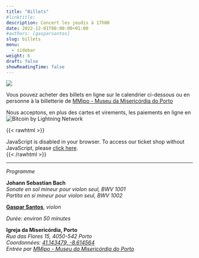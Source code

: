 ```yaml
---
title: "Billets"
#linktitle:
description: Concert les jeudis à 17h00
date: 2022-12-01T00:00:00+01:00
#authors: [gasparsantos]
slug: billets
menu: 
  - sidebar
weight: 6
draft: false
showReadingTime: false
---
```

![](/images/viralagenda.png)

Vous pouvez acheter des billets en ligne sur le calendrier ci-dessous ou en personne à la billetterie de [MMipo - Museu da Misericórdia do Porto](https://www.mmipo.pt/)

Nous acceptons, en plus des cartes et virements, les paiements en ligne en ![Bitcoin by Lightning Network](/images/bitcoinsmall.png)

{{< rawhtml >}}
<link rel="stylesheet" type="text/css" href="https://tickets.gasparsantos.eu/widget/v1.css">
<script type="text/javascript" src="https://tickets.gasparsantos.eu/widget/v1.fr.js" async></script>

<pretix-widget event="https://tickets.gasparsantos.eu/"></pretix-widget>
<noscript>
   <div class="pretix-widget">
        <div class="pretix-widget-info-message">
            JavaScript is disabled in your browser. To access our ticket shop without JavaScript, please <a target="_blank" rel="noopener" href="https://tickets.gasparsantos.eu/">click here</a>.
        </div>
    </div>
</noscript>
{{< /rawhtml >}}

---

*Programme*

**Johann Sebastian Bach**  
*Sonate en sol mineur pour violon seul, BWV 1001*  
*Partita en si mineur pour violon seul, BWV 1002*  

**[Gaspar Santos](/fr/)**, *violon*

*Durée: environ 50 minutes*

**Igreja da Misericórdia, Porto**  
*Rua das Flores 15, 4050-542 Porto*  
*Coordonnées: [41.143479, -8.614564](https://goo.gl/maps/teqWd1yQMZQuCEBG7)*  
*Entrée par [MMipo - Museu da Misericórdia do Porto](https://www.mmipo.pt/)*  
